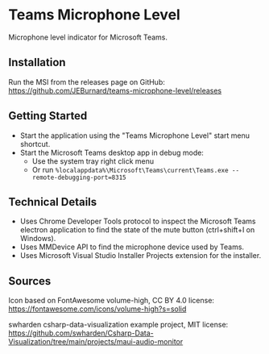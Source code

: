 # Teams Microphone Level

Microphone level indicator for Microsoft Teams.

## Installation

Run the MSI from the releases page on GitHub:
https://github.com/JEBurnard/teams-microphone-level/releases

## Getting Started

* Start the application using the "Teams Microphone Level" start menu shortcut.
* Start the Microsoft Teams desktop app in debug mode:
  * Use the system tray right click menu
  * Or run `%localappdata%\Microsoft\Teams\current\Teams.exe --remote-debugging-port=8315`

## Technical Details

* Uses Chrome Developer Tools protocol to inspect the Microsoft Teams electron application
to find the state of the mute button (ctrl+shift+I on Windows).
* Uses MMDevice API to find the microphone device used by Teams.
* Uses Microsoft Visual Studio Installer Projects extension for the installer.

## Sources

Icon based on FontAwesome volume-high, CC BY 4.0 license:
https://fontawesome.com/icons/volume-high?s=solid

swharden csharp-data-visualization example project, MIT license:
https://github.com/swharden/Csharp-Data-Visualization/tree/main/projects/maui-audio-monitor
